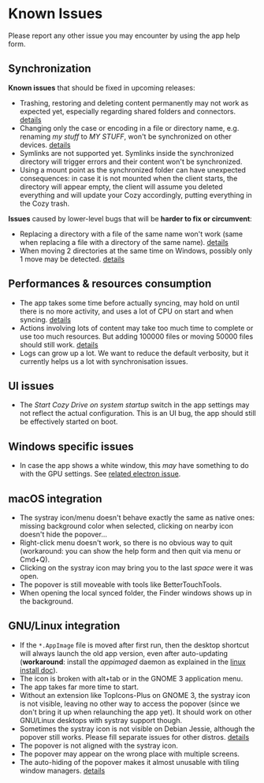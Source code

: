 # Known Issues

Please report any other issue you may encounter by using the app help form.

## Synchronization

**Known issues** that should be fixed in upcoming releases:

* Trashing, restoring and deleting content permanently may not work as expected
  yet, especially regarding shared folders and connectors.
  [details](https://trello.com/c/6jfO4hoB)
* Changing only the case or encoding in a file or directory name, e.g. renaming
  *my stuff* to *MY STUFF*, won't be synchronized on other devices.
  [details](https://trello.com/c/Phc3lLEr)
* Symlinks are not supported yet. Symlinks inside the synchronized directory
  will trigger errors and their content won't be synchronized.
* Using a mount point as the synchronized folder can have unexpected
  consequences: in case it is not mounted when the client starts, the directory
  will appear empty, the client will assume you deleted everything and will
  update your Cozy accordingly, putting everything in the Cozy trash.

**Issues** caused by lower-level bugs that will be **harder to fix or circumvent**:

* Replacing a directory with a file of the same name won't work (same when
  replacing a file with a directory of the same name).
  [details](https://trello.com/c/rBQ2XXwp)
* When moving 2 directories at the same time on Windows, possibly only 1 move
  may be detected. [details](https://trello.com/c/X3QMUQO3)


## Performances & resources consumption

* The app takes some time before actually syncing, may hold on until
  there is no more activity, and uses a lot of CPU on start and when syncing.
  [details](https://trello.com/c/IQEImXQF)
* Actions involving lots of content may take too much time to complete or use
  too much resources. But adding 100000 files or moving 50000 files should
  still work. [details](https://trello.com/c/IQEImXQF)
* Logs can grow up a lot. We want to reduce the default verbosity, but it
  currently helps us a lot with synchronisation issues.

## UI issues

* The *Start Cozy Drive on system startup* switch in the app settings may not
  reflect the actual configuration. This is an UI bug, the app should still be
  effectively started on boot.

## Windows specific issues

* In case the app shows a white window, this *may* have something to do with the
  GPU settings. See [related electron issue](https://github.com/electron/electron/issues/4380).

## macOS integration

* The systray icon/menu doesn't behave exactly the same as native ones: missing
  background color when selected, clicking on nearby icon doesn't hide the
  popover...
* Right-click menu doesn't work, so there is no obvious way to quit
  (workaround: you can show the help form and then quit via menu or Cmd+Q).
* Clicking on the systray icon may bring you to the last *space* were it was
  open.
* The popover is still moveable with tools like BetterTouchTools.
* When opening the local synced folder, the Finder windows shows up in the
  background.

## GNU/Linux integration

* If the `*.AppImage` file is moved after first run, then the desktop shortcut
  will always launch the old app version, even after auto-updating
  (**workaround**: install the *appimaged* daemon as explained in the
  [linux install doc](https://github.com/cozy-labs/cozy-desktop/blob/master/doc/usage/linux.md#install)).
* The icon is broken with alt+tab or in the GNOME 3 application menu.
* The app takes far more time to start.
* Without an extension like TopIcons-Plus on GNOME 3, the systray icon is not
  visible, leaving no other way to access the popover (since we don't bring it
  up when relaunching the app yet). It should work on other GNU/Linux desktops
  with systray support though.
* Sometimes the systray icon is not visible on Debian Jessie, although the
  popover still works. Please fill separate issues for other distros.
  [details](https://github.com/cozy-labs/cozy-desktop/issues/422)
* The popover is not aligned with the systray icon.
* The popover may appear on the wrong place with multiple screens.
* The auto-hiding of the popover makes it almost unusable with tiling window
  managers. [details](https://github.com/cozy-labs/cozy-desktop/issues/892)
